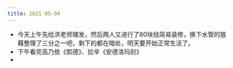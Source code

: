 ```yaml
---
title: 2021-05-04
---
```


- 今天上午先给洪老师理发，然后两人又进行了80块钱简易装修，换下水管的狼藉整理了三分之一吧，剩下的都在暗处，明天要开始正常生活了。
- 下午看完高乃依《熙德》、拉辛《安德洛玛刻》
-